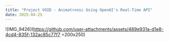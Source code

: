 ```yaml
---
title: "Project VOID - Animatronic Using OpenAI's Real-Time API"
date: 2025-04-25
---
```


![IMG_9426](https://github.com/user-attachments/assets/489e931a-d1e8-4cd4-835f-132ac85c77f7 =200x250)
